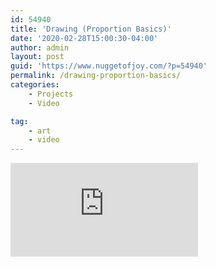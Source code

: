 ```yaml
---
id: 54940
title: 'Drawing (Proportion Basics)'
date: '2020-02-28T15:00:30-04:00'
author: admin
layout: post
guid: 'https://www.nuggetofjoy.com/?p=54940'
permalink: /drawing-proportion-basics/
categories:
    - Projects
    - Video

tag:
    - art
    - video
---
```


<div class="vide">
<iframe class="vide" allow="accelerometer; autoplay; clipboard-write; encrypted-media; gyroscope; picture-in-picture; web-share" allowfullscreen="" frameborder="0" loading="lazy" referrerpolicy="strict-origin-when-cross-origin" src="https://www.youtube.com/embed/CGB9VqSCRLU?feature=oembed" title="Learn to Draw #10 - Proportion Basics"></iframe></div>